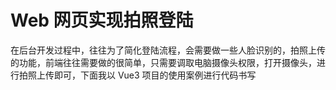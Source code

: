 # Web 网页实现拍照登陆

在后台开发过程中，往往为了简化登陆流程，会需要做一些人脸识别的，拍照上传的功能，前端往往需要做的很简单，只需要调取电脑摄像头权限，打开摄像头，进行拍照上传即可，下面我以 Vue3 项目的使用案例进行代码书写

<script setup> 
import FaceCom from "./7.FaceId/index.vue"
</script>
<FaceCom/>
